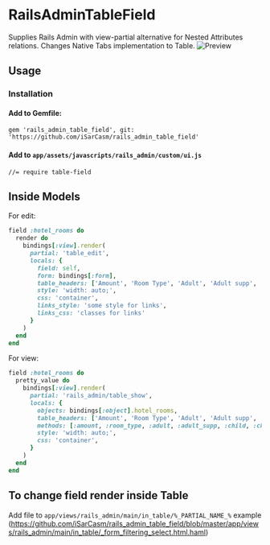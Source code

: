 # RailsAdminTableField
Supplies Rails Admin with view-partial alternative for Nested Attributes relations.
Changes Native Tabs implementation to Table.
![Preview](https://i.imgur.com/ZVHu0A6.png)

## Usage
### Installation
#### Add to Gemfile:
`gem 'rails_admin_table_field', git: 'https://github.com/iSarCasm/rails_admin_table_field'`
#### Add to `app/assets/javascripts/rails_admin/custom/ui.js`
`//= require table-field`

## Inside Models
For edit:
```ruby
field :hotel_rooms do
  render do
    bindings[:view].render(
      partial: 'table_edit',
      locals: {
        field: self,
        form: bindings[:form],
        table_headers: ['Amount', 'Room Type', 'Adult', 'Adult supp', 'Child', 'Child supp', 'Infant', 'Infant supp', 'Senior', 'Senior supp'],
        style: 'width: auto;',
        css: 'container',
        links_style: 'some style for links',
        links_css: 'classes for links'
      }
    )
  end
end
```
For view:
```ruby
field :hotel_rooms do
  pretty_value do
    bindings[:view].render(
      partial: 'rails_admin/table_show',
      locals: {
        objects: bindings[:object].hotel_rooms,
        table_headers: ['Amount', 'Room Type', 'Adult', 'Adult supp', 'Child', 'Child supp', 'Infant', 'Infant supp', 'Senior', 'Senior supp'],
        methods: [:amount, :room_type, :adult, :adult_supp, :child, :child_supp, :infant, :infant_supp, :senior, :senior_supp],
        style: 'width: auto;',
        css: 'container',
      }
    )
  end
end
```

## To change field render inside Table
Add file to `app/views/rails_admin/main/in_table/%_PARTIAL_NAME_%`
example (https://github.com/iSarCasm/rails_admin_table_field/blob/master/app/views/rails_admin/main/in_table/_form_filtering_select.html.haml)
